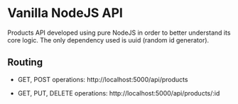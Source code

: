 # Vanilla NodeJS API

Products API developed using pure NodeJS in order to better understand its core logic. The only dependency used is uuid (random id generator).

## Routing

- GET, POST operations: http://localhost:5000/api/products

- GET, PUT, DELETE operations: http://localhost:5000/api/products/:id
